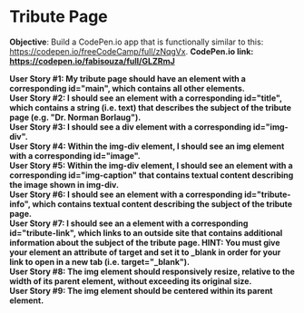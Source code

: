 # Tribute Page

<b>Objective</b>: Build a CodePen.io app that is functionally similar to this: https://codepen.io/freeCodeCamp/full/zNqgVx.
<b>CodePen.io link<b>: https://codepen.io/fabisouza/full/GLZRmJ

<b>User Story #1:</b> My tribute page should have an element with a corresponding id="main", which contains all other elements.<br>
<b>User Story #2:</b> I should see an element with a corresponding id="title", which contains a string (i.e. text) that describes the subject of the tribute page (e.g. "Dr. Norman Borlaug").<br>
<b>User Story #3:</b> I should see a div element with a corresponding id="img-div".<br>
<b>User Story #4:</b> Within the img-div element, I should see an img element with a corresponding id="image".<br>
<b>User Story #5:</b> Within the img-div element, I should see an element with a corresponding id="img-caption" that contains textual content describing the image shown in img-div.<br>
<b>User Story #6:</b> I should see an element with a corresponding id="tribute-info", which contains textual content describing the subject of the tribute page.<br>
<b>User Story #7:</b> I should see an a element with a corresponding id="tribute-link", which links to an outside site that contains additional information about the subject of the tribute page. HINT: You must give your element an attribute of target and set it to _blank in order for your link to open in a new tab (i.e. target="_blank").<br>
<b>User Story #8:</b> The img element should responsively resize, relative to the width of its parent element, without exceeding its original size.<br>
<b>User Story #9:</b> The img element should be centered within its parent element.
